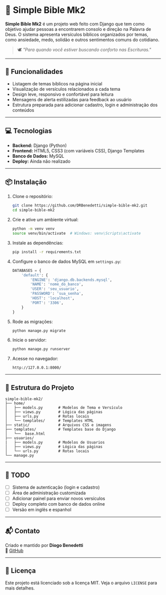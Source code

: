 # 📖 Simple Bible Mk2

**Simple Bible Mk2** é um projeto web feito com Django que tem como objetivo ajudar pessoas a encontrarem consolo e direção na Palavra de Deus. O sistema apresenta versículos bíblicos organizados por temas, como ansiedade, medo, solidão e outros sentimentos comuns do cotidiano.

> 🕊️ *"Para quando você estiver buscando conforto nas Escrituras."*

---

## 🚀 Funcionalidades

- Listagem de temas bíblicos na página inicial
- Visualização de versículos relacionados a cada tema
- Design leve, responsivo e confortável para leitura
- Mensagens de alerta estilizadas para feedback ao usuário
- Estrutura preparada para adicionar cadastro, login e administração dos conteúdos

---

## 💻 Tecnologias

- **Backend:** Django (Python)
- **Frontend:** HTML5, CSS3 (com variáveis CSS), Django Templates
- **Banco de Dados:** MySQL
- **Deploy:** Ainda não realizado

---

## 📦 Instalação

1. Clone o repositório:
   ```bash
   git clone https://github.com/DRBenedetti/simple-bible-mk2.git
   cd simple-bible-mk2
   ```

2. Crie e ative um ambiente virtual:
   ```bash
   python -m venv venv
   source venv/bin/activate  # Windows: venv\Scripts\activate
   ```

3. Instale as dependências:
   ```bash
   pip install -r requirements.txt
   ```

4. Configure o banco de dados MySQL em `settings.py`:
   ```python
   DATABASES = {
       'default': {
           'ENGINE': 'django.db.backends.mysql',
           'NAME': 'nome_do_banco',
           'USER': 'seu_usuario',
           'PASSWORD': 'sua_senha',
           'HOST': 'localhost',
           'PORT': '3306',
       }
   }
   ```

5. Rode as migrações:
   ```bash
   python manage.py migrate
   ```

6. Inicie o servidor:
   ```bash
   python manage.py runserver
   ```

7. Acesse no navegador:
   ```
   http://127.0.0.1:8000/
   ```

---

## 🧩 Estrutura do Projeto

```
simple-bible-mk2/
├── home/
│   ├── models.py       # Modelos de Tema e Versículo
│   ├── views.py        # Lógica das páginas
│   ├── urls.py         # Rotas locais
│   └── templates/      # Templates HTML
├── static/             # Arquivos CSS e imagens
├── templates/          # Templates base do Django
│   └──  base.html
├── usuarios/
|   ├── models.py       # Modelos de Usuarios
│   ├── views.py        # Lógica das páginas
│   └── urls.py         # Rotas locais
└── manage.py
```

---

## 📌 TODO

- [ ] Sistema de autenticação (login e cadastro)
- [ ] Área de administração customizada
- [ ] Adicionar painel para enviar novos versículos
- [ ] Deploy completo com banco de dados online
- [ ] Versão em inglês e espanhol

---

## 📬 Contato

Criado e mantido por **Diogo Benedetti**  
🔗 [GitHub](https://github.com/DRBenedetti)

---

## 📜 Licença

Este projeto está licenciado sob a licença MIT. Veja o arquivo `LICENSE` para mais detalhes.

